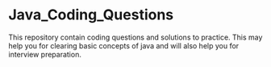 # Java_Coding_Questions
This repository contain coding questions and solutions to practice. This may help you for clearing basic concepts of java and will also help you for interview preparation.
